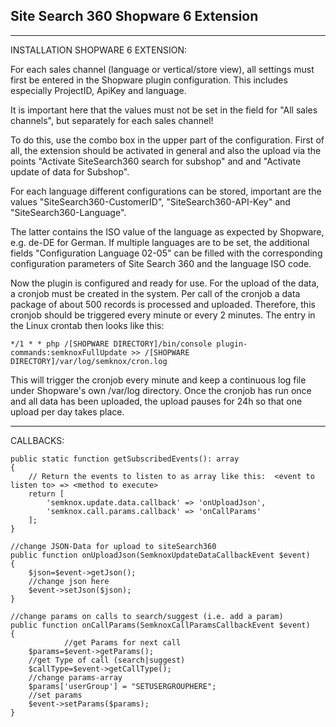## Site Search 360 Shopware 6 Extension
***

INSTALLATION SHOPWARE 6 EXTENSION:

For each sales channel (language or vertical/store view), all settings must first be entered in the Shopware plugin configuration. This includes especially ProjectID, ApiKey and language.

It is important here that the values must not be set in the field for "All sales channels", but separately for each sales channel!

To do this, use the combo box in the upper part of the configuration. First of all, the extension should be activated in general and also the upload via the points 
"Activate SiteSearch360 search for subshop" and 
and
"Activate update of data for Subshop".

For each language different configurations can be stored, important are the values "SiteSearch360-CustomerID", "SiteSearch360-API-Key" and "SiteSearch360-Language".

The latter contains the ISO value of the language as expected by Shopware, e.g. de-DE for German. If multiple languages are to be set, the additional fields "Configuration Language 02-05" can be filled with the corresponding configuration parameters of Site Search 360 and the language ISO code.

Now the plugin is configured and ready for use. For the upload of the data, a cronjob must be created in the system. Per call of the cronjob a data package of about 500 records is processed and uploaded. Therefore, this cronjob should be triggered every minute or every 2 minutes. The entry in the Linux crontab then looks like this:

    */1 * * php /[SHOPWARE DIRECTORY]/bin/console plugin-commands:semknoxFullUpdate >> /[SHOPWARE DIRECTORY]/var/log/semknox/cron.log

This will trigger the cronjob every minute and keep a continuous log file under Shopware's own /var/log directory. Once the cronjob has run once and all data has been uploaded, the upload pauses for 24h so that one upload per day takes place.


***
CALLBACKS:



    public static function getSubscribedEvents(): array
    {
        // Return the events to listen to as array like this:  <event to listen to> => <method to execute>
        return [
            'semknox.update.data.callback' => 'onUploadJson',
            'semknox.call.params.callback' => 'onCallParams'
        ];
    }
   
    //change JSON-Data for upload to siteSearch360
    public function onUploadJson(SemknoxUpdateDataCallbackEvent $event)
    {          
        $json=$event->getJson();
        //change json here
        $event->setJson($json);
    }
   
    //change params on calls to search/suggest (i.e. add a param)
    public function onCallParams(SemknoxCallParamsCallbackEvent $event)
    {
                //get Params for next call
        $params=$event->getParams();
        //get Type of call (search|suggest)
        $callType=$event->getCallType();
        //change params-array
        $params['userGroup'] = "SETUSERGROUPHERE";
        //set params
        $event->setParams($params);
    }
   